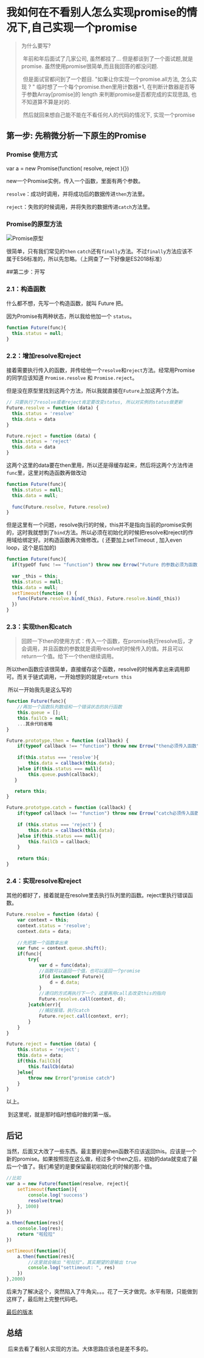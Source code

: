 # 我如何在不看别人怎么实现promise的情况下,自己实现一个promise

> 为什么要写? 
>
> ​	年前和年后面试了几家公司, 虽然都挂了… 但是都谈到了一个面试题,就是promise. 虽然使用promise很简单,而且我回答的都没问题.
>
> ​	但是面试官都问到了一个题目. "如果让你实现一个promise.all方法, 怎么实现 ? " 临时想了一个每个promise.then里用计数器+1, 在判断计数器是否等于参数Array[promise]的 length 来判断promise是否都完成的实现思路, 也不知道算不算是对的.
>
> ​	然后就回来想自己能不能在不看任何人的代码的情况下, 实现一个promise



## 第一步: 先稍微分析一下原生的Promise

### Promise 使用方式

 var a = new Promise(function( resolve, reject ){})

new一个Promise实例，传入一个函数，里面有两个参数。

`resolve`：成功时调用，并将成功后的数据传进`then`方法里。

`reject`：失败的时候调用，并将失败的数据传进`catch`方法里。



### Promise的原型方法

![Promise原型](http://7xs4ej.com1.z0.glb.clouddn.com/WX20180406-164147@2x.png)

很简单，只有我们常见的`then` `catch`还有`finally`方法。不过`finally`方法应该不属于ES6标准的，所以先忽略。（上网查了一下好像是ES2018标准）



##第二步：开写

### 2.1：构造函数

什么都不想，先写一个构造函数，就叫 Future 把。

因为Promise有两种状态，所以我给他加一个 `status`。

```javascript
function Future(func){
  this.status = null;
}
```



### 2.2：增加resolve和reject

​	接着需要执行传入的函数，并传给他一个`resolve`和`reject`方法。经常用Promise的同学应该知道 `Promise.resolve` 和 `Promise.reject`。

​	但是没在原型里找到这两个方法，所以我就直接在`Future`上加这两个方法。

```javascript
// 只要执行了resolve或者reject肯定要改变status, 所以对实例的status做更新
Future.resolve = function (data) {
  this.status = 'resolve'
  this.data = data
}

Future.reject = function (data) {
  this.status = 'reject'
  this.data = data
}
```



这两个这里的data要在then里用，所以还是得缓存起来，然后将这两个方法传进`func`里，这里对构造函数再做改动

```javascript
function Future(func){
  this.status = null;
  this.data = null;
  
  func(Future.resolve, Future.resolve)
}
```



​	但是这里有一个问题，resolve执行的时候，this并不是指向当前的promise实例的，这时我就想到了`bind`方法。所以必须在初始化的时候把resolve和reject的作用域给绑定好。对构造函数再次做修改。( 还要加上setTimeout , 加入even loop，这个是后加的)

```javascript
function Future(func){
  if(typeOf func !== "function") throw new Errow("Future 的参数必须为函数");
  
  var _this = this;
  this.status = null;
  this.data = null;
  setTimeout(function () {
    func(Future.resolve.bind(_this), Future.resolve.bind(_this))
  })
}
```



### 2.3：实现then和catch

> 回顾一下then的使用方式：传入一个函数，在promise执行resolve后，才会调用，并且函数的参数就是调用resolve的时候传入的值。并且可以return一个值。给下一个then继续调用。

​	所以then函数应该很简单，直接缓存这个函数，resolve的时候再拿出来调用即可。而关于链式调用，一开始想到的就是`return this`

​	所以一开始我先是这么写的

```javascript
function Future(func){
  	//再加一个函数队列数组和一个错误状态的执行函数
  	this.queue = [];
  	this.failCb = null;
 	...其余代码省略
}
```



```javascript
Future.prototype.then = function (callback) {
  	if(typeof callback !== "function") throw new Errow("then必须传入函数");
  
    if(this.status === 'resolve'){
        this.data = callback(this.data);
    }else if(this.status === null){
        this.queue.push(callback);
   }

   return this;
}

Future.prototype.catch = function (callback) {
  	if(typeof callback !== "function") throw new Errow("catch必须传入函数");
  
    if (this.status === 'reject') {
        this.data = callback(this.data);
    }else if(this.status === null){
        this.failCb = callback;
    }
  
    return this;
}
```



### 2.4：实现resolve和reject

​	其他的都好了，接着就是在resolve里去执行队列里的函数。reject里执行错误函数。

```javascript
Future.resolve = function (data) {
    var context = this;
    context.status = 'resolve';
    context.data = data;
  
  	//先把第一个函数拿出来
    var func = context.queue.shift();
    if(func){
        try{
            var d = func(data);
          	//函数可以返回一个值，也可以返回一个promise
            if(d instanceof Future){
                d = d.data;
            }
          	//递归的方式再执行下一个，这里再用call去改变this的指向
            Future.resolve.call(context, d);
        }catch(err){
          	//捕捉报错，执行catch
            Future.reject.call(context, err);
        }
    }
}

Future.reject = function (data) {
    this.status = 'reject';
    this.data = data;
    if(this.failCb){
        this.failCb(data)
    }else{
        throw new Error("promise catch")
    }
}
```

以上。

​	到这里呢，就是那时临时想临时做的第一版。



## 后记

​	当然，后面又大改了一些东西。最主要的是then函数不应该返回this。应该是一个新的promise。如果按照现在这么做，经过多个then之后，初始的data就变成了最后一个值了。我们希望的是要保留最初初始化的时候的那个值。

```javascript
//比如
var a = new Future(function(resolve, reject){
    setTimeout(function(){
        console.log('success')
        resolve(true)
    }, 1000)
})

a.then(function(res){
    console.log(res);
    return "啦拉拉"
})

setTimeout(function(){
    a.then(function(res){
      	//这里就会输出 "啦拉拉"。其实期望的是输出 true
        console.log("settimeout: ", res)
    })
},2000)
```

​	后来为了解决这个，突然陷入了牛角尖。。。花了一天才做完。水平有限，只能做到这样了，最后附上完整代码吧。

[最后的版本](https://github.com/qianzhaoy/do-promise)



## 总结

​	后来去看了看别人实现的方法。大体思路应该也是差不多的。